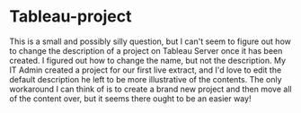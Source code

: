 # Tableau-project
This is a small and possibly silly question, but I can't seem to figure out how to change the description of a project on 
Tableau Server once it has been created.  I figured out how to change the name, but not the description. 
My IT Admin created a project for our first live extract, and I'd love to edit the default description he 
left to be more illustrative of the contents.  The only workaround I can think of is to create a brand new 
project and then move all of the content over, 
but it seems there ought to be an easier way!
